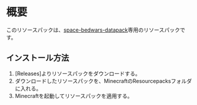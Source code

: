 # 概要
このリソースパックは、[space-bedwars-datapack](https://github.com/spaceriku13/space-bedwars-datapack)専用のリソースパックです。
## インストール方法
1. [Releases]よりリソースパックをダウンロードする。
2. ダウンロードしたリソースパックを、MinecraftのResourcepacksフォルダに入れる。
3. Minecraftを起動してリソースパックを適用する。
